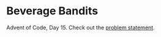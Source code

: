 # Beverage Bandits

Advent of Code, Day 15. Check out the [problem statement](https://adventofcode.com/2018/day/15).
